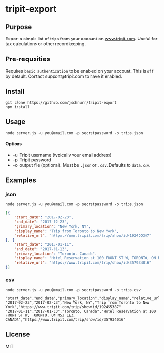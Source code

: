 # tripit-export

## Purpose
Export a simple list of trips from your account on www.tripit.com. Useful for tax
calculations or other recordkeeping.

## Pre-requsities
Requires `basic authentication` to be enabled on your account. This is `off` by default.
Contact [support@tripit.com](support@tripit.com) to have it enabled.

## Install
`git clone https://github.com/jschnurr/tripit-export`  
`npm install`

## Usage
`node server.js -u you@email.com -p secretpassword -o trips.json`  

#### Options  
- -u: Tripit username (typically your email address)  
- -p: Tripit password
- -o: output file (optional). Must be `.json` or `.csv`. Defaults to `data.csv`.

## Examples

### json
`node server.js -u you@email.com -p secretpassword -o trips.json`  

```json
[{
    "start_date": "2017-02-23",
    "end_date": "2017-02-23",
    "primary_location": "New York, NY",
    "display_name": "Trip from Toronto to New York",
    "relative_url": "https://www.tripit.com/trip/show/id/192455387"
}, {
    "start_date": "2017-01-11",
    "end_date": "2017-01-13",
    "primary_location": "Toronto, Canada",
    "display_name": "Hotel Reservation at 100 FRONT ST W, TORONTO, ON M5J 1E3, CANADA",
    "relative_url": "https://www.tripit.com/trip/show/id/357934016"
}]
```

### csv
`node server.js -u you@email.com -p secretpassword -o trips.csv`  

```csv
"start_date","end_date","primary_location","display_name","relative_url"
"2017-02-23","2017-02-23","New York, NY","Trip from Toronto to New York","https://www.tripit.com/trip/show/id/192455387"
"2017-01-11","2017-01-13","Toronto, Canada","Hotel Reservation at 100 FRONT ST W, TORONTO, ON M5J 1E3, CANADA","https://www.tripit.com/trip/show/id/357934016"
```

## License
MIT
